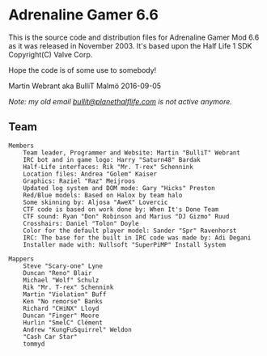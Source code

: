 # Adrenaline Gamer 6.6
This is the source code and distribution files for Adrenaline Gamer Mod 6.6 as it was released in November 2003.
It's based upon the Half Life 1 SDK Copyright(C) Valve Corp.

Hope the code is of some use to somebody!

Martin Webrant aka BulliT
Malmö 2016-09-05

*Note: my old email bullit@planethalflife.com is not active anymore.*


## Team

    Members
        Team leader, Programmer and Website: Martin "BulliT" Webrant
        IRC bot and in game logo: Harry "Saturn48" Bardak
        Half-Life interfaces: Rik "Mr. T-rex" Schennink
        Location files: Andrea "Golem" Kaiser
        Graphics: Raziel "Raz" Meijroos
        Updated log system and DOM mode: Gary "Hicks" Preston
        Red/Blue models: Based on Halox by team halo
        Some skinning by: Aljosa "AweX" Lovercic
        CTF code is based on work done by: When It's Done Team
        CTF sound: Ryan "Don" Robinson and Marius "DJ Gizmo" Ruud
        Crosshairs: Daniel "Tolon" Doyle
        Color for the default player model: Sander "Spr" Ravenhorst
        IRC: The base for the built in IRC code was made by: Adi Degani
        Installer made with: Nullsoft "SuperPiMP" Install System

    Mappers
        Steve "Scary-one" Lyne
        Duncan "Reno" Blair
        Michael "Wolf" Schulz
        Rik "Mr. T-rex" Schennink
        Martin "Violation" Buff
        Ken "No remorse" Banks
        Richard "CHiNX" Lloyd
        Duncan "Finger" Moore
        Hurlin "SmelC" Clément
        Andrew "KungFuSquirrel" Weldon
        "Cash Car Star"
        tommyd
